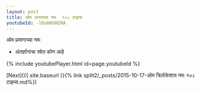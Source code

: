 ```yaml
---
layout: post
title: ओम अनायाया नमः  १०८ टाइम्स
youtubeId: -lDuH8GN2RA
---
```

 
 
 ओम प्रमाणाच्या नमः  
 
 -  अंतर्ज्ञानाचा स्रोत कोण आहे 
 
  
 
  
 
 
 
 
 
 


{% include youtubePlayer.html id=page.youtubeId %}
 
[Next]({{ site.baseurl }}{% link  split2/_posts/2015-10-17-ओम त्रिलोकेशाय नमः १०८ टाइम्स.md%})
 
